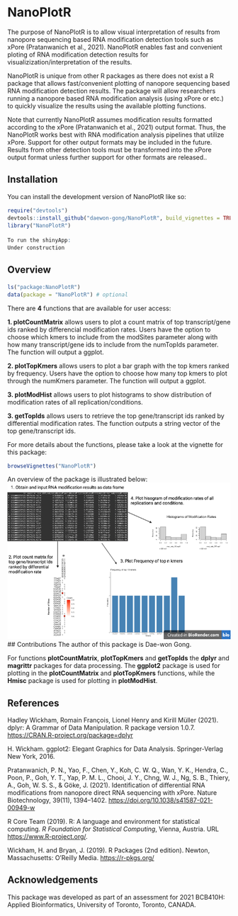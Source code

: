 
<!-- README.md is generated from README.Rmd. Please edit that file -->

# NanoPlotR

<!-- badges: start -->
<!-- badges: end -->

The purpose of NanoPlotR is to allow visual interpretation of results
from nanopore sequencing based RNA modification detection tools such as
xPore (Pratanwanich et al., 2021). NanoPlotR enables fast and convenient
ploting of RNA modification detection results for
visualizization/interpretation of the results.

NanoPlotR is unique from other R packages as there does not exist a R
package that allows fast/convenient plotting of nanopore sequencing
based RNA modification detection results. The package will allow
researchers running a nanopore based RNA modification analysis (using
xPore or etc.) to quickly visualize the results using the available
plotting functions.

Note that currently NanoPlotR assumes modification results formatted
according to the xPore (Pratanwanich et al., 2021) output format. Thus,
the NanoPlotR works best with RNA modification analysis pipelines that
utilize xPore. Support for other output formats may be included in the
future. Results from other detection tools must be transformed into the
xPore output format unless further support for other formats are
released..

## Installation

You can install the development version of NanoPlotR like so:

``` r
require("devtools")
devtools::install_github("daewon-gong/NanoPlotR", build_vignettes = TRUE)
library("NanoPlotR")

To run the shinyApp:
Under construction
```

## Overview

``` r
ls("package:NanoPlotR")
data(package = "NanoPlotR") # optional
```

There are **4** functions that are available for user access:

**1. plotCountMatrix** allows users to plot a count matrix of top
transcript/gene ids ranked by differencial modification rates. Users
have the option to choose which kmers to include from the modSites
parameter along with how many transcript/gene ids to include from the
numTopIds parameter. The function will output a ggplot.

**2. plotTopKmers** allows users to plot a bar graph with the top kmers
ranked by frequency. Users have the option to choose how many top kmers
to plot through the numKmers parameter. The function will output a
ggplot.

**3. plotModHist** allows users to plot histograms to show distribution
of modification rates of all replication/conditions.

**3. getTopIds** allows users to retrieve the top gene/transcript ids
ranked by differential modification rates. The function outputs a string
vector of the top gene/transcript ids.

For more details about the functions, please take a look at the vignette
for this package:

``` r
browseVignettes("NanoPlotR")
```

An overview of the package is illustrated below:
![](./inst/extdata/NanoPlotROverview.png) \#\# Contributions The author
of this package is Dae-won Gong.

For functions **plotCountMatrix**, **plotTopKmers** and **getTopIds**
the **dplyr** and **magrittr** packages for data processing. The
**ggplot2** package is used for plotting in the **plotCountMatrix** and
**plotTopKmers** functions, while the **Hmisc** package is used for
plotting in **plotModHist**.

## References

Hadley Wickham, Romain François, Lionel Henry and Kirill Müller (2021).
dplyr: A Grammar of Data Manipulation. R package version 1.0.7.
<https://CRAN.R-project.org/package=dplyr>

H. Wickham. ggplot2: Elegant Graphics for Data Analysis. Springer-Verlag
New York, 2016.

Pratanwanich, P. N., Yao, F., Chen, Y., Koh, C. W. Q., Wan, Y. K.,
Hendra, C., Poon, P., Goh, Y. T., Yap, P. M. L., Chooi, J. Y., Chng, W.
J., Ng, S. B., Thiery, A., Goh, W. S. S., & Göke, J. (2021).
Identification of differential RNA modifications from nanopore direct
RNA sequencing with xPore. Nature Biotechnology, 39(11), 1394–1402.
<https://doi.org/10.1038/s41587-021-00949-w>

R Core Team (2019). R: A language and environment for statistical
computing. *R Foundation for Statistical Computing*, Vienna, Austria.
URL <https://www.R-project.org/>.

Wickham, H. and Bryan, J. (2019). R Packages (2nd edition). Newton,
Massachusetts: O’Reilly Media. <https://r-pkgs.org/>

## Acknowledgements

This package was developed as part of an assessment for 2021 BCB410H:
Applied Bioinformatics, University of Toronto, Toronto, CANADA.
